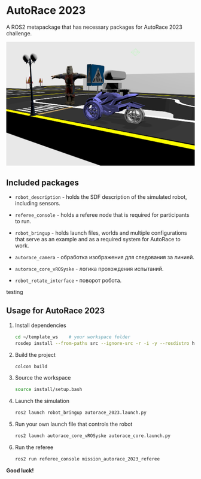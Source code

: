 # AutoRace 2023
A ROS2 metapackage that has necessary packages for AutoRace 2023 challenge.

<div align="center">
  <img src="AutoRace.png" width="600"/>
</div>

## Included packages

* `robot_description` - holds the SDF description of the simulated robot, including sensors.

* `referee_console` - holds a referee node that is required for participants to run.

* `robot_bringup` - holds launch files, worlds and multiple configurations that serve as an example and as a required system for AutoRace to work.

* `autorace_camera` - обработка изображения для следования за линией.

* `autorace_core_vROSyske` - логика прохождения испытаний.

* `robot_rotate_interface` - поворот робота.

testing

## Usage for AutoRace 2023

1. Install dependencies

    ```bash
    cd ~/template_ws    # your workspace folder
    rosdep install --from-paths src --ignore-src -r -i -y --rosdistro humble
    ```

2. Build the project

    ```bash
    colcon build
    ```

3. Source the workspace

    ```bash
    source install/setup.bash
    ```

4. Launch the simulation

    ```bash
    ros2 launch robot_bringup autorace_2023.launch.py
    ```

5. Run your own launch file that controls the robot

    ```bash
    ros2 launch autorace_core_vROSyske autorace_core.launch.py
    ```

6. Run the referee

    ```bash
    ros2 run referee_console mission_autorace_2023_referee
    ```

**Good luck!**
